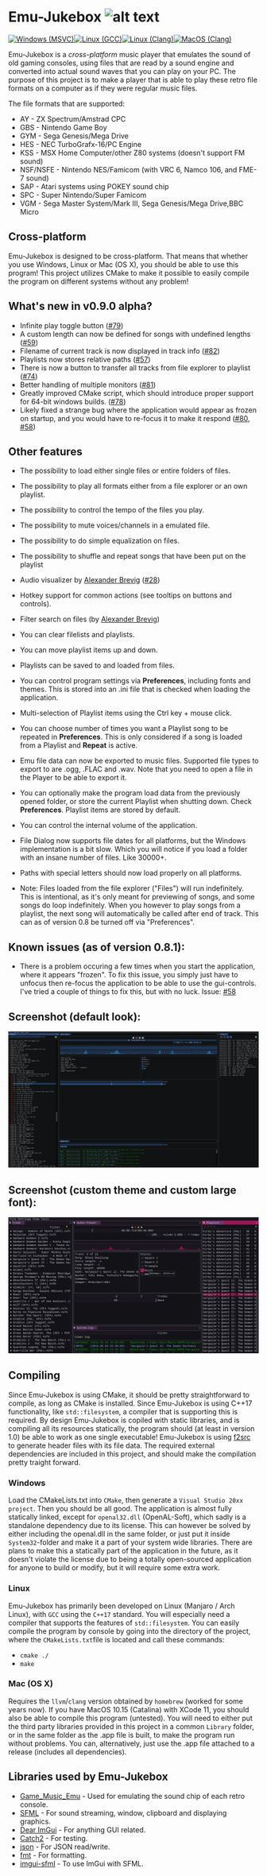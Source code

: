 # Emu-Jukebox ![alt text](https://github.com/SSBMTonberry/emu-jukebox/blob/master/logo/logo_64x64.png?raw=true "Emu Jukebox logo") 

[![Windows (MSVC)](https://github.com/SSBMTonberry/emu-jukebox/actions/workflows/ci-windows-msvc.yml/badge.svg)](https://github.com/SSBMTonberry/emu-jukebox/actions/workflows/ci-windows-msvc.yml)[![Linux (GCC)](https://github.com/SSBMTonberry/emu-jukebox/actions/workflows/ci-linux-gcc.yml/badge.svg)](https://github.com/SSBMTonberry/emu-jukebox/actions/workflows/ci-linux-gcc.yml)[![Linux (Clang)](https://github.com/SSBMTonberry/emu-jukebox/actions/workflows/ci-linux-clang.yml/badge.svg)](https://github.com/SSBMTonberry/emu-jukebox/actions/workflows/ci-linux-clang.yml)[![MacOS (Clang)](https://github.com/SSBMTonberry/emu-jukebox/actions/workflows/ci-macos-clang.yml/badge.svg)](https://github.com/SSBMTonberry/emu-jukebox/actions/workflows/ci-macos-clang.yml)

Emu-Jukebox is a *cross-platform* music player that emulates the sound of old gaming consoles, using files that are read by a sound engine and converted into actual sound waves that you can play on your PC. The purpose of this project is to make a player that is able to play these retro file formats on a computer as if they were regular music files. 

The file formats that are supported:
- AY        - ZX Spectrum/Amstrad CPC
- GBS       - Nintendo Game Boy
- GYM       - Sega Genesis/Mega Drive
- HES       - NEC TurboGrafx-16/PC Engine
- KSS       - MSX Home Computer/other Z80 systems (doesn't support FM sound)
- NSF/NSFE  - Nintendo NES/Famicom (with VRC 6, Namco 106, and FME-7 sound)
- SAP       - Atari systems using POKEY sound chip
- SPC       - Super Nintendo/Super Famicom
- VGM       - Sega Master System/Mark III, Sega Genesis/Mega Drive,BBC Micro

## Cross-platform
Emu-Jukebox is designed to be cross-platform. That means that whether you use Windows, Linux or Mac (OS X), you should be able to use this program! This project utilizes CMake to make it possible to easily compile the program on different systems without any problem!

## What's new in v0.9.0 alpha?
- Infinite play toggle button ([#79](https://github.com/SSBMTonberry/emu-jukebox/issues/79))
- A custom length can now be defined for songs with undefined lengths ([#59](https://github.com/SSBMTonberry/emu-jukebox/issues/59))
- Filename of current track is now displayed in track info ([#82](https://github.com/SSBMTonberry/emu-jukebox/issues/82))
- Playlists now stores relative paths ([#57](https://github.com/SSBMTonberry/emu-jukebox/issues/57))
- There is now a button to transfer all tracks from file explorer to playlist ([#74](https://github.com/SSBMTonberry/emu-jukebox/issues/74))
- Better handling of multiple monitors ([#81](https://github.com/SSBMTonberry/emu-jukebox/issues/81))
- Greatly improved CMake script, which should introduce proper support for 64-bit windows builds. ([#78](https://github.com/SSBMTonberry/emu-jukebox/issues/78))
- Likely fixed a strange bug where the application would appear as frozen on startup, and you would have to re-focus it to make it respond ([#80](https://github.com/SSBMTonberry/emu-jukebox/issues/80), [#58](https://github.com/SSBMTonberry/emu-jukebox/issues/58)) 

## Other features
- The possibility to load either single files or entire folders of files.
- The possibility to play all formats either from a file explorer or an own playlist.
- The possibility to control the tempo of the files you play.
- The possibility to mute voices/channels in a emulated file.
- The possibility to do simple equalization on files.
- The possibility to shuffle and repeat songs that have been put on the playlist
- Audio visualizer by [Alexander Brevig](https://github.com/AlexanderBrevig/) ([#28](https://github.com/SSBMTonberry/emu-jukebox/issues/28))
- Hotkey support for common actions (see tooltips on buttons and controls).
- Filter search on files (by [Alexander Brevig](https://github.com/AlexanderBrevig/))
- You can clear filelists and playlists. 
- You can move playlist items up and down.
- Playlists can be saved to and loaded from files.
- You can control program settings via **Preferences**, including fonts and themes. This is stored into an .ini file that is checked when loading the application.
- Multi-selection of Playlist items using the Ctrl key + mouse click.
- You can choose number of times you want a Playlist song to be repeated in **Preferences**. This is only considered if a song is loaded from a Playlist and **Repeat** is active.
- Emu file data can now be exported to music files. Supported file types to export to are .ogg, .FLAC and .wav. Note that you need to open a file in the Player to be able to export it.
- You can optionally make the program load data from the previously opened folder, or store the current Playlist when shutting down. Check **Preferences**. Playlist items are stored by default.
- You can control the internal volume of the application.
- File Dialog now supports file dates for all platforms, but the Windows implementation is a bit slow. Which you will notice if you load a folder with an insane number of files. Like 30000+. 
- Paths with special letters should now load properly on all platforms.

- Note: Files loaded from the file explorer ("Files") will run indefinitely. This is intentional, as it's only meant for previewing of songs, and some songs do loop indefinitely. When you however to play songs from a playlist, the next song will automatically be called after end of track. This can as of version 0.8 be turned off via "Preferences". 

## Known issues (as of version 0.8.1):
- There is a problem occuring a few times when you start the application, where it appears "frozen". To fix this issue, you simply just have to unfocus then re-focus the application to be able to use the gui-controls. I've tried a couple of things to fix this, but with no luck. Issue: [#58](https://github.com/SSBMTonberry/emu-jukebox/issues/58) 


## Screenshot (default look):
![alt text](https://github.com/SSBMTonberry/emu-jukebox/blob/master/logo/emu-jukebox_0.8.0_1.png "Emu Jukebox Screenshot") 
## Screenshot (custom theme and custom large font):
![alt text](https://github.com/SSBMTonberry/emu-jukebox/blob/master/logo/emu-jukebox_0.8.0_2.png "Emu Jukebox Screenshot") 

## Compiling
Since Emu-Jukebox is using CMake, it should be pretty straightforward to compile, as long as CMake is installed. Since Emu-Jukebox is using C++17 functionality, like `std::filesystem`, a compiler that is supporting this is required. By design Emu-Jukebox is copiled with static libraries, and is compiling all its resources statically, the program should (at least in version 1.0) be able to work as one single executable! Emu-Jukebox is using [f2src](https://github.com/SSBMTonberry/f2src) to generate header files with its file data. The required external dependencies are included in this project, and should make the compilation pretty traight forward. 

### Windows
Load the CMakeLists.txt into `CMake`, then generate a `Visual Studio 20xx project`. Then you should be all good. The application is almost fully statically linked, except for `openal32.dll` (OpenAL-Soft), which sadly is a standalone dependency due to its license. This can however be solved by either including the openal.dll in the same folder, or just put it inside `System32`-folder and make it a part of your system wide libraries. There are plans to make this a statically part of the application in the future, as it doesn't violate the license due to being a totally open-sourced application for anyone to build or modify, but it will require some extra work. 

### Linux
Emu-Jukebox has primarily been developed on Linux (Manjaro / Arch Linux), with `GCC` using the `C++17` standard. You will especially need a compiler that supports the features of `std::filesystem`. You can easily compile the program by console by going into the directory of the project, where the `CMakeLists.txt`file is located and call these commands:
- `cmake ./`
- `make`

### Mac (OS X)
Requires the `llvm`/`clang` version obtained by `homebrew` (worked for some years now). If you have MacOS 10.15 (Catalina) with XCode 11, you should also be able to compile this program (untested). You will need to either put the third party libraries provided in this project in a common `Library` folder, or in the same folder as the .app file is built, to make the program run without problems. You can, alternatively, just use the .app file attached to a release (includes all dependencies).

## Libraries used by Emu-Jukebox
- [Game_Music_Emu](http://blargg.8bitalley.com/libs/audio.html#Game_Music_Emu) - Used for emulating the sound chip of each retro console.
- [SFML](https://github.com/SFML/SFML) - For sound streaming, window, clipboard and displaying graphics.
- [Dear ImGui](https://github.com/ocornut/imgui) - For anything GUI related.
- [Catch2](https://github.com/catchorg/Catch2/) - For testing.
- [json](https://github.com/nlohmann/json) - For JSON read/write.
- [fmt](https://github.com/fmtlib/fmt) - For formatting.
- [imgui-sfml](https://github.com/eliasdaler/imgui-sfml) - To use ImGui with SFML.
